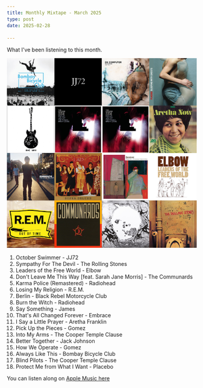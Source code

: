 ```yaml
---
title: Monthly Mixtape - March 2025
type: post
date: 2025-02-28

---
```


What I've been listening to this month.

![Monthly Mixtape 2025-03](/images/mixtapes/2025-03.png)


1. October Swimmer - JJ72
2. Sympathy For The Devil - The Rolling Stones
3. Leaders of the Free World - Elbow
4. Don't Leave Me This Way [feat. Sarah Jane Morris] - The Communards
5. Karma Police (Remastered) - Radiohead
6. Losing My Religion - R.E.M.
7. Berlin - Black Rebel Motorcycle Club
8. Burn the Witch - Radiohead
9. Say Something - James
10. That's All Changed Forever - Embrace
11. I Say a Little Prayer - Aretha Franklin
12. Pick Up the Pieces - Gomez
13. Into My Arms - The Cooper Temple Clause
14. Better Together - Jack Johnson
15. How We Operate - Gomez
16. Always Like This - Bombay Bicycle Club
17. Blind Pilots - The Cooper Temple Clause
18. Protect Me from What I Want - Placebo

You can listen along on [Apple Music here](https://music.apple.com/profile/thechelsuk)
